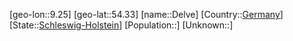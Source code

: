 ﻿---
location: [54.33,9.25]
type: City
tags:
- geo/City


SpocWebEntityId: 29743
isDeleted: false
confidential: public

---
[geo-lon::9.25]
[geo-lat::54.33]
[name::Delve]
[Country::[Germany](geo/Continent/Europe/Germany.md)]
[State::[Schleswig-Holstein](geo/Continent/Europe/Germany/Schleswig-Holstein.md)]
[Population::]
[Unknown::]

